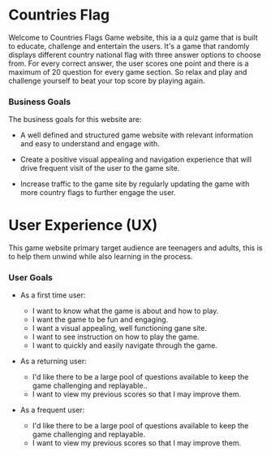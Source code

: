 # Countries Flag

Welcome to Countries Flags Game website, this ia a quiz game that is built to educate, challenge and entertain the users. It's a game that randomly displays different country national flag with three answer options to choose from. For every correct answer, the user scores one point and there is a maximum of 20 question for every game section. So relax and play and challenge yourself to beat your top score by playing again. 

### Business Goals

The business goals for this website are:

* A well defined and structured game website with relevant information   
  and easy to understand and engage with.

* Create a positive visual appealing and navigation experience that will 
  drive frequent visit of the user to the game site.

* Increase traffic to the game site by regularly updating the game with
  more country flags to further engage the user.




# User Experience (UX)

This game website primary target audience are teenagers and adults, this is to help them unwind while also learning in the process. 

### User Goals

* As a first time user: 
    - I want to know what the game is about and how to play.
    - I want the game to be fun and engaging.
    - I want a visual appealing, well functioning gane site.
    - I want to see instruction on how to play the game.
    - I want to quickly and easily navigate through the game.    

* As a returning user:
    - I'd like there to be a large pool of questions available to keep 
      the game challenging and replayable..
    - I want to view my previous scores so that I may improve them.

* As a frequent user:
    - I'd like there to be a large pool of questions available to keep 
      the game challenging and replayable.
    - I want to view my previous scores so that I may improve them.


